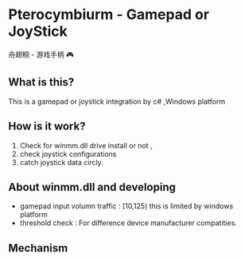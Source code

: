 # Pterocymbiurm - Gamepad or JoyStick
舟翅桐 - 游戏手柄 🎮

## What is this?
This is a gamepad or joystick integration by c# ,Windows platform

## How is it work?
1. Check for winmm.dll drive install or not ,
2. check joystick configurations
3. catch joystick data circly.

## About winmm.dll and developing
- gamepad input volumn traffic : [10,125) this is limited by windows platform
- threshold check : For difference device manufacturer compatities.

## Mechanism
